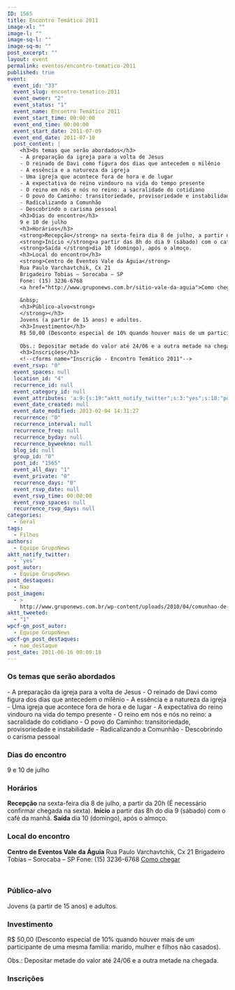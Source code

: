 ```yaml
---
ID: 1565
title: Encontro Temático 2011
image-xl: ""
image-l: ""
image-sq-l: ""
image-sq-m: ""
post_excerpt: ""
layout: event
permalink: eventos/encontro-tematico-2011
published: true
event:
  event_id: "33"
  event_slug: encontro-tematico-2011
  event_owner: "2"
  event_status: "1"
  event_name: Encontro Temático 2011
  event_start_time: 00:00:00
  event_end_time: 00:00:00
  event_start_date: 2011-07-09
  event_end_date: 2011-07-10
  post_content: |
    <h3>Os temas que serão abordados</h3>
    - A preparação da igreja para a volta de Jesus
    - O reinado de Davi como figura dos dias que antecedem o milênio
    - A essência e a natureza da igreja
    - Uma igreja que acontece fora de hora e de lugar
    - A expectativa do reino vindouro na vida do tempo presente
    - O reino em nós e nós no reino: a sacralidade do cotidiano
    - O povo do Caminho: transitoriedade, provisoriedade e instabilidade
    - Radicalizando a Comunhão
    - Descobrindo o carisma pessoal
    <h3>Dias do encontro</h3>
    9 e 10 de julho
    <h3>Horários</h3>
    <strong>Recepção</strong> na sexta-feira dia 8 de julho, a partir da 20h (É necessário confirmar chegada na sexta).
    <strong>Início </strong>a partir das 8h do dia 9 (sábado) com o café da manhã.
    <strong>Saída </strong>dia 10 (domingo), após o almoço.
    <h3>Local do encontro</h3>
    <strong>Centro de Eventos Vale da Águia</strong>
    Rua Paulo Varchavtchik, Cx 21
    Brigadeiro Tobias – Sorocaba – SP
    Fone: (15) 3236-6768
    <a href="http://www.gruponews.com.br/sitio-vale-da-aguia">Como chegar</a>
    
    &nbsp;
    <h3>Público-alvo<strong>
    </strong></h3>
    Jovens (a partir de 15 anos) e adultos.
    <h3>Investimento</h3>
    R$ 50,00 (Desconto especial de 10% quando houver mais de um participante de uma mesma família: marido, mulher e filhos não casados).
    
    Obs.: Depositar metade do valor até 24/06 e a outra metade na chegada.
    <h3>Inscrições</h3>
    <!--cforms name="Inscrição - Encontro Temático 2011"-->
  event_rsvp: "0"
  event_spaces: null
  location_id: "4"
  recurrence_id: null
  event_category_id: null
  event_attributes: 'a:9:{s:19:"aktt_notify_twitter";s:3:"yes";s:10:"post_autor";s:16:"Equipe GrupoNews";s:14:"post_destaques";s:3:"Nao";s:11:"post_imagem";s:84:"http://www.gruponews.com.br/wp-content/uploads/2010/04/comunhao-de-cada-dia.jpg";s:12:"aktt_tweeted";s:1:"1";s:18:"wpcf-gn_post_autor";s:16:"Equipe GrupoNews";s:22:"wpcf-gn_post_destaques";s:12:"nao_destaque";s:19:"wpcf-invalid-fields";s:2042:"a:3:{s:63:"wpcf-textfield-gn_post_autor-c7dd3d8d13e239d275cca93ec7d82e2c-1";a:10:{s:5:"#type";s:9:"textfield";s:3:"#id";s:63:"wpcf-textfield-gn_post_autor-c7dd3d8d13e239d275cca93ec7d82e2c-1";s:6:"#title";s:13:"Nome do Autor";s:12:"#description";s:0:"";s:5:"#name";s:19:"wpcf[gn_post_autor]";s:6:"#value";s:16:"Equipe GrupoNews";s:7:"wpcf-id";s:13:"gn_post_autor";s:9:"wpcf-slug";s:13:"gn_post_autor";s:9:"wpcf-type";s:9:"textfield";s:9:"#validate";a:1:{s:8:"required";a:3:{s:6:"active";s:1:"1";s:5:"value";s:4:"true";s:7:"message";s:23:"Coloque o nome do autor";}}}s:72:"wpcf-textfield-gn_post_imagem_credito-d05f717555498803f28a63346ee534bd-1";a:9:{s:5:"#type";s:9:"textfield";s:3:"#id";s:72:"wpcf-textfield-gn_post_imagem_credito-d05f717555498803f28a63346ee534bd-1";s:6:"#title";s:18:"Crédito da imagem";s:12:"#description";s:0:"";s:5:"#name";s:28:"wpcf[gn_post_imagem_credito]";s:6:"#value";s:0:"";s:7:"wpcf-id";s:22:"gn_post_imagem_credito";s:9:"wpcf-slug";s:22:"gn_post_imagem_credito";s:9:"wpcf-type";s:9:"textfield";}s:63:"wpcf-radio-gn_post_destaques-39403c08421ac837052265aaad556ed4-1";a:12:{s:5:"#type";s:6:"radios";s:3:"#id";s:63:"wpcf-radio-gn_post_destaques-39403c08421ac837052265aaad556ed4-1";s:6:"#title";s:28:"Opções de Destaque na Home";s:12:"#description";s:0:"";s:5:"#name";s:23:"wpcf[gn_post_destaques]";s:6:"#value";s:12:"nao_destaque";s:7:"wpcf-id";s:17:"gn_post_destaques";s:9:"wpcf-slug";s:17:"gn_post_destaques";s:9:"wpcf-type";s:5:"radio";s:14:"#default_value";s:12:"nao_destaque";s:8:"#options";a:4:{s:14:"Destaque Maior";a:2:{s:6:"#value";s:14:"destaque_maior";s:6:"#title";s:14:"Destaque Maior";}s:15:"Destaque Médio";a:2:{s:6:"#value";s:14:"destaque_medio";s:6:"#title";s:15:"Destaque Médio";}s:9:"Novidades";a:2:{s:6:"#value";s:17:"destaque_novidade";s:6:"#title";s:9:"Novidades";}s:13:"Não destacar";a:2:{s:6:"#value";s:12:"nao_destaque";s:6:"#title";s:13:"Não destacar";}}s:9:"#validate";a:1:{s:8:"required";a:3:{s:6:"active";s:1:"1";s:5:"value";s:4:"true";s:7:"message";s:19:"Escolha uma opção";}}}}";s:27:"wpcf-gn_post_imagem_credito";s:0:"";}'
  event_date_created: null
  event_date_modified: 2013-02-04 14:31:27
  recurrence: "0"
  recurrence_interval: null
  recurrence_freq: null
  recurrence_byday: null
  recurrence_byweekno: null
  blog_id: null
  group_id: "0"
  post_id: "1565"
  event_all_day: "1"
  event_private: "0"
  recurrence_days: "0"
  event_rsvp_date: null
  event_rsvp_time: 00:00:00
  event_rsvp_spaces: null
  recurrence_rsvp_days: null
categories:
  - Geral
tags:
  - Filhos
authors:
  - Equipe GrupoNews
aktt_notify_twitter:
  - 'yes'
post_autor:
  - Equipe GrupoNews
post_destaques:
  - Nao
post_imagem:
  - >
    http://www.gruponews.com.br/wp-content/uploads/2010/04/comunhao-de-cada-dia.jpg
aktt_tweeted:
  - "1"
wpcf-gn_post_autor:
  - Equipe GrupoNews
wpcf-gn_post_destaques:
  - nao_destaque
post_date: 2011-06-16 00:00:18
---
```

<h3>Os temas que serão abordados</h3>
- A preparação da igreja para a volta de Jesus
- O reinado de Davi como figura dos dias que antecedem o milênio
- A essência e a natureza da igreja
- Uma igreja que acontece fora de hora e de lugar
- A expectativa do reino vindouro na vida do tempo presente
- O reino em nós e nós no reino: a sacralidade do cotidiano
- O povo do Caminho: transitoriedade, provisoriedade e instabilidade
- Radicalizando a Comunhão
- Descobrindo o carisma pessoal
<h3>Dias do encontro</h3>
9 e 10 de julho
<h3>Horários</h3>
<strong>Recepção</strong> na sexta-feira dia 8 de julho, a partir da 20h (É necessário confirmar chegada na sexta).
<strong>Início </strong>a partir das 8h do dia 9 (sábado) com o café da manhã.
<strong>Saída </strong>dia 10 (domingo), após o almoço.
<h3>Local do encontro</h3>
<strong>Centro de Eventos Vale da Águia</strong>
Rua Paulo Varchavtchik, Cx 21
Brigadeiro Tobias – Sorocaba – SP
Fone: (15) 3236-6768
<a href="http://www.gruponews.com.br/sitio-vale-da-aguia">Como chegar</a>

&nbsp;
<h3>Público-alvo<strong>
</strong></h3>
Jovens (a partir de 15 anos) e adultos.
<h3>Investimento</h3>
R$ 50,00 (Desconto especial de 10% quando houver mais de um participante de uma mesma família: marido, mulher e filhos não casados).

Obs.: Depositar metade do valor até 24/06 e a outra metade na chegada.
<h3>Inscrições</h3>
<!--cforms name="Inscrição - Encontro Temático 2011"-->